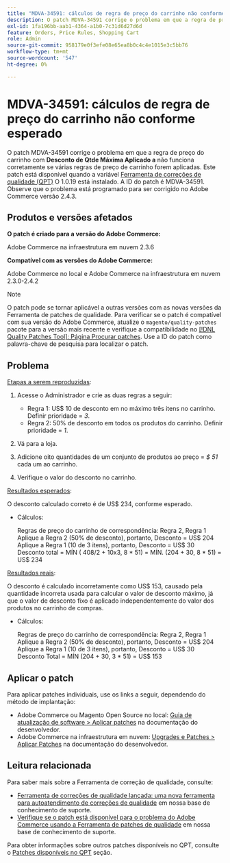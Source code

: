 ```yaml
---
title: "MDVA-34591: cálculos de regra de preço do carrinho não conforme esperado"
description: O patch MDVA-34591 corrige o problema em que a regra de preço do carrinho com **Desconto de quantidade máxima aplicado a** não funciona corretamente se várias regras de preço do carrinho forem aplicadas. Este patch está disponível quando a [Ferramenta de correções de qualidade (QPT)](/help/announcements/adobe-commerce-announcements/magento-quality-patches-released-new-tool-to-self-serve-quality-patches.md) 1.0.19 está instalada. A ID do patch é MDVA-34591. Observe que o problema está programado para ser corrigido no Adobe Commerce versão 2.4.3.
exl-id: 1fa196bb-aab1-4364-a1b0-7c31d6d27d6d
feature: Orders, Price Rules, Shopping Cart
role: Admin
source-git-commit: 958179e0f3efe08e65ea8b0c4c4e1015e3c5bb76
workflow-type: tm+mt
source-wordcount: '547'
ht-degree: 0%

---
```


# MDVA-34591: cálculos de regra de preço do carrinho não conforme esperado

O patch MDVA-34591 corrige o problema em que a regra de preço do carrinho com **Desconto de Qtde Máxima Aplicado a** não funciona corretamente se várias regras de preço de carrinho forem aplicadas. Este patch está disponível quando a variável [Ferramenta de correções de qualidade (QPT)](/help/announcements/adobe-commerce-announcements/magento-quality-patches-released-new-tool-to-self-serve-quality-patches.md) O 1.0.19 está instalado. A ID do patch é MDVA-34591. Observe que o problema está programado para ser corrigido no Adobe Commerce versão 2.4.3.

## Produtos e versões afetados

**O patch é criado para a versão do Adobe Commerce:**

Adobe Commerce na infraestrutura em nuvem 2.3.6

**Compatível com as versões do Adobe Commerce:**

Adobe Commerce no local e Adobe Commerce na infraestrutura em nuvem 2.3.0-2.4.2

>[!NOTE]
>
>O patch pode se tornar aplicável a outras versões com as novas versões da Ferramenta de patches de qualidade. Para verificar se o patch é compatível com sua versão do Adobe Commerce, atualize o `magento/quality-patches` pacote para a versão mais recente e verifique a compatibilidade no [[!DNL Quality Patches Tool]: Página Procurar patches](https://devdocs.magento.com/quality-patches/tool.html#patch-grid). Use a ID do patch como palavra-chave de pesquisa para localizar o patch.

## Problema

<u>Etapas a serem reproduzidas</u>:

1. Acesse o Administrador e crie as duas regras a seguir:

   * Regra 1: US$ 10 de desconto em no máximo três itens no carrinho. Definir prioridade = *3*.
   * Regra 2: 50% de desconto em todos os produtos do carrinho. Definir prioridade = *1*.

1. Vá para a loja.

1. Adicione oito quantidades de um conjunto de produtos ao preço = *$ 51* cada um ao carrinho.

1. Verifique o valor do desconto no carrinho.

<u>Resultados esperados</u>:

O desconto calculado correto é de US$ 234, conforme esperado.

* Cálculos:

  Regras de preço do carrinho de correspondência: Regra 2, Regra 1\
  Aplique a Regra 2 (50% de desconto), portanto, Desconto = US$ 204\
  Aplique a Regra 1 (10 de 3 itens), portanto, Desconto = US$ 30\
  Desconto total = MÍN ( 408/2 + 10x3, 8 &#42; 51) = MÍN. (204 + 30, 8 &#42; 51) = US$ 234

<u>Resultados reais</u>:

O desconto é calculado incorretamente como US$ 153, causado pela quantidade incorreta usada para calcular o valor de desconto máximo, já que o valor de desconto fixo é aplicado independentemente do valor dos produtos no carrinho de compras.

* Cálculos:

  Regras de preço do carrinho de correspondência: Regra 2, Regra 1\
  Aplique a Regra 2 (50% de desconto), portanto, Desconto = US$ 204\
  Aplique a Regra 1 (10 de 3 itens), portanto, Desconto = US$ 30\
  Desconto Total = MÍN (204 + 30, 3 &#42; 51) = US$ 153

## Aplicar o patch

Para aplicar patches individuais, use os links a seguir, dependendo do método de implantação:

* Adobe Commerce ou Magento Open Source no local: [Guia de atualização de software > Aplicar patches](https://devdocs.magento.com/guides/v2.4/comp-mgr/patching/mqp.html) na documentação do desenvolvedor.
* Adobe Commerce na infraestrutura em nuvem: [Upgrades e Patches > Aplicar Patches](https://devdocs.magento.com/cloud/project/project-patch.html) na documentação do desenvolvedor.

## Leitura relacionada

Para saber mais sobre a Ferramenta de correção de qualidade, consulte:

* [Ferramenta de correções de qualidade lançada: uma nova ferramenta para autoatendimento de correções de qualidade](/help/announcements/adobe-commerce-announcements/magento-quality-patches-released-new-tool-to-self-serve-quality-patches.md) em nossa base de conhecimento de suporte.
* [Verifique se o patch está disponível para o problema do Adobe Commerce usando a Ferramenta de patches de qualidade](/help/support-tools/patches-available-in-qpt-tool/check-patch-for-magento-issue-with-magento-quality-patches.md) em nossa base de conhecimento de suporte.

Para obter informações sobre outros patches disponíveis no QPT, consulte o [Patches disponíveis no QPT](https://support.magento.com/hc/en-us/sections/360010506631-Patches-available-in-MQP-tool-) seção.
